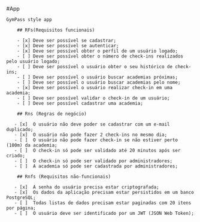 #App
 
    GymPass style app

        ## RFs(Requisitos funcionais)

        - [x] Deve ser possível se cadastrar;
        - [x] Deve ser possível se autenticar;
        - [x] Deve ser possível obter o perfil de um usuário logado;
        - [ ] Deve ser possível obter o número de check-ins realizados pelo usuário logado;
        - [ ] Deve ser possível o usuário obter o seu histórico de check-ins;
        - [ ] Deve ser possível o usuário buscar academias próximas;
        - [ ] Deve ser possível o usuário buscar academias pelo nome;
        - [x] Deve ser possível o usuário realizar check-in em uma academia;
        - [ ] Deve ser possível validar o check-in de um usuário;
        - [ ] Deve ser possível cadastrar uma academia;

        ## Rns (Regras de negócio)

       - [x]  O usuário não deve poder se cadastrar com um e-mail duplicado;
       - [x]  O usuário não pode fazer 2 check-ins no mesmo dia;
       - [ ]  O usuário não pode fazer check-in se não estiver perto (100m) da academia;
       - [ ]  O check-in só pode ser validado até 20 minutos após ser criado;
       - [ ]  O check-in só pode ser validado por administradores;
       - [ ]  A academia só pode ser cadastrada por administradores;

        ## Rnfs (Requisitos não-funcionais)
        
       - [x]  A senha do usuário precisa estar criptografada;
       - [x]  Os dados da aplicação precisam estar persistidos em um banco PostgreSQL;
       - [ ]  Todas listas de dados precisam estar paginadas com 20 itens por página;
       - [ ]  O usuário deve ser identificado por um JWT (JSON Web Token);